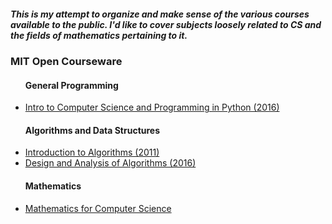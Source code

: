<html>
<body>
<h5>This is my attempt to organize and make sense of the various courses available to the public.
I'd like to cover subjects loosely related to CS and the fields of mathematics pertaining to it. 
</h5>

<h3> MIT Open Courseware</h3>
<ul>
	<h4>General Programming</h4>
	<li><a href="https://www.youtube.com/playlist?list=PLUl4u3cNGP63WbdFxL8giv4yhgdMGaZNA">Intro to Computer Science and Programming in Python (2016)</a></li>
</ul>
<ul>
	<h4>Algorithms and Data Structures</h4>
    <li><a href="https://www.youtube.com/playlist?list=PLUl4u3cNGP61Oq3tWYp6V_F-5jb5L2iHb">Introduction to Algorithms (2011)</a></li>
	<li><a href="https://www.youtube.com/playlist?list=PLUl4u3cNGP6317WaSNfmCvGym2ucw3oGp">Design and Analysis of Algorithms (2016)</a></li>
</ul>
<ul>
	<h4>Mathematics</h4>
	<li><a href="https://www.youtube.com/playlist?list=PLUl4u3cNGP60UlabZBeeqOuoLuj_KNphQ">Mathematics for Computer Science</a></li>
</ul>
	
</body>
</html>
